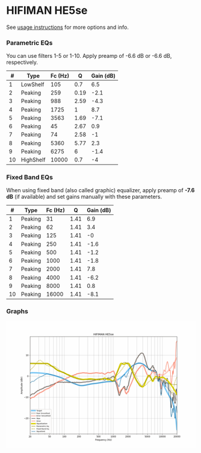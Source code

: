 # HIFIMAN HE5se
See [usage instructions](https://github.com/jaakkopasanen/AutoEq#usage) for more options and info.

### Parametric EQs
You can use filters 1-5 or 1-10. Apply preamp of -6.6 dB or -6.6 dB, respectively.

|   # | Type      |   Fc (Hz) |    Q |   Gain (dB) |
|-----|-----------|-----------|------|-------------|
|   1 | LowShelf  |       105 | 0.7  |         6.5 |
|   2 | Peaking   |       259 | 0.19 |        -2.1 |
|   3 | Peaking   |       988 | 2.59 |        -4.3 |
|   4 | Peaking   |      1725 | 1    |         8.7 |
|   5 | Peaking   |      3563 | 1.69 |        -7.1 |
|   6 | Peaking   |        45 | 2.67 |         0.9 |
|   7 | Peaking   |        74 | 2.58 |        -1   |
|   8 | Peaking   |      5360 | 5.77 |         2.3 |
|   9 | Peaking   |      6275 | 6    |        -1.4 |
|  10 | HighShelf |     10000 | 0.7  |        -4   |

### Fixed Band EQs
When using fixed band (also called graphic) equalizer, apply preamp of **-7.6 dB** (if available) and set gains manually with these parameters.

|   # | Type    |   Fc (Hz) |    Q |   Gain (dB) |
|-----|---------|-----------|------|-------------|
|   1 | Peaking |        31 | 1.41 |         6.9 |
|   2 | Peaking |        62 | 1.41 |         3.4 |
|   3 | Peaking |       125 | 1.41 |        -0   |
|   4 | Peaking |       250 | 1.41 |        -1.6 |
|   5 | Peaking |       500 | 1.41 |        -1.2 |
|   6 | Peaking |      1000 | 1.41 |        -1.8 |
|   7 | Peaking |      2000 | 1.41 |         7.8 |
|   8 | Peaking |      4000 | 1.41 |        -6.2 |
|   9 | Peaking |      8000 | 1.41 |         0.8 |
|  10 | Peaking |     16000 | 1.41 |        -8.1 |

### Graphs
![](./HIFIMAN%20HE5se.png)
